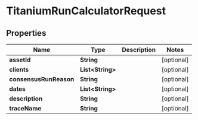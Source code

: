 

# TitaniumRunCalculatorRequest


## Properties

| Name | Type | Description | Notes |
|------------ | ------------- | ------------- | -------------|
|**assetId** | **String** |  |  [optional] |
|**clients** | **List&lt;String&gt;** |  |  [optional] |
|**consensusRunReason** | **String** |  |  [optional] |
|**dates** | **List&lt;String&gt;** |  |  [optional] |
|**description** | **String** |  |  [optional] |
|**traceName** | **String** |  |  [optional] |



